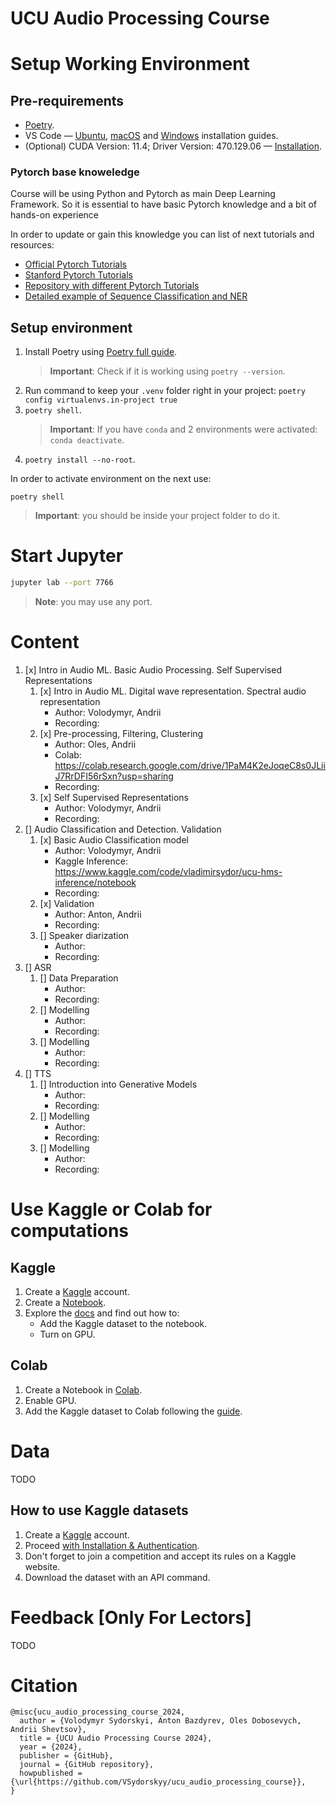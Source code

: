 # UCU Audio Processing Course

# Setup Working Environment  

## Pre-requirements 

- [Poetry](https://python-poetry.org/docs/#installation).
- VS Code — [Ubuntu](https://code.visualstudio.com/docs/setup/linux), [macOS](https://code.visualstudio.com/docs/setup/mac) and [Windows](https://code.visualstudio.com/docs/setup/windows) installation guides.
- (Optional) CUDA Version: 11.4; Driver Version: 470.129.06 — [Installation](https://docs.nvidia.com/cuda/cuda-installation-guide-linux/index.html).

### Pytorch base knoweledge 

Course will be using Python and Pytorch as main Deep Learning Framework. So it is essential to have basic Pytorch knowledge and a bit of hands-on experience

In order to update or gain this knowledge you can list of next tutorials and resources:
- [Official Pytorch Tutorials](https://pytorch.org/tutorials/)
- [Stanford Pytorch Tutorials](https://web.stanford.edu/class/archive/cs/cs224n/cs224n.1214/materials/CS224N_PyTorch_Tutorial.html)
- [Repository with different Pytorch Tutorials](https://github.com/yunjey/pytorch-tutorial)
- [Detailed example of Sequence Classification and NER](https://github.com/VSydorskyy/iasa_nlp_course/blob/main/Lecture_4/Recurrent_models.ipynb)

## Setup environment 

1. Install Poetry using [Poetry full guide](https://python-poetry.org/docs/#installation).
    > **Important**: Check if it is working using `poetry --version`.
2. Run command to keep your `.venv` folder right in your project: `poetry config virtualenvs.in-project true`
3. `poetry shell`.
    > **Important**: If you have `conda` and 2 environments were activated: `conda deactivate`.
4. `poetry install --no-root`.

In order to activate environment on the next use:

`poetry shell`

> **Important**: you should be inside your project folder to do it.

# Start Jupyter

```bash
jupyter lab --port 7766
```

> **Note**: you may use any port.

# Content 

1. [x] Intro in Audio ML. Basic Audio Processing. Self Supervised Representations
    1. [x] Intro in Audio ML. Digital wave representation. Spectral audio representation
        - Author: Volodymyr, Andrii
        - Recording: 
    2. [x] Pre-processing, Filtering, Clustering
        - Author: Oles, Andrii
        - Colab: https://colab.research.google.com/drive/1PaM4K2eJoqeC8s0JLiiJ7RrDFI56rSxn?usp=sharing
        - Recording:
    3. [x] Self Supervised Representations
        - Author: Volodymyr, Andrii
        - Recording:
2. [] Audio Classification and Detection. Validation
    1. [x] Basic Audio Classification model
        - Author: Volodymyr, Andrii
        - Kaggle Inference: https://www.kaggle.com/code/vladimirsydor/ucu-hms-inference/notebook
        - Recording: 
    2. [x] Validation 
        - Author: Anton, Andrii
        - Recording:
    3. [] Speaker diarization 
        - Author: 
        - Recording:
3. [] ASR
    1. [] Data Preparation
        - Author: 
        - Recording:
    2. [] Modelling
        - Author: 
        - Recording:
    3. [] Modelling
        - Author: 
        - Recording:
4. [] TTS
    1. [] Introduction into Generative Models
        - Author: 
        - Recording:
    2. [] Modelling
        - Author: 
        - Recording:
    3. [] Modelling
        - Author: 
        - Recording:

# Use Kaggle or Colab for computations

## Kaggle 

1. Create a [Kaggle](https://www.kaggle.com/) account.
2. Create a [Notebook](https://www.kaggle.com/code).
3. Explore the [docs](https://www.kaggle.com/docs/notebooks) and find out how to:
    - Add the Kaggle dataset to the notebook.
    - Turn on GPU.

## Colab 

1. Create a Notebook in [Colab](https://colab.research.google.com/).
2. Enable GPU.
3. Add the Kaggle dataset to Colab following the [guide](https://www.geeksforgeeks.org/how-to-import-kaggle-datasets-directly-into-google-colab/).

# Data

TODO

## How to use Kaggle datasets

1. Create a [Kaggle](https://www.kaggle.com/) account.
2. Proceed [with Installation & Authentication](https://www.kaggle.com/docs/api#getting-started-installation-&-authentication).
3. Don't forget to join a competition and accept its rules on a Kaggle website.
4. Download the dataset with an API command.

# Feedback [Only For Lectors]

TODO

# Citation

```
@misc{ucu_audio_processing_course_2024,
  author = {Volodymyr Sydorskyi, Anton Bazdyrev, Oles Dobosevych, Andrii Shevtsov},
  title = {UCU Audio Processing Course 2024},
  year = {2024},
  publisher = {GitHub},
  journal = {GitHub repository},
  howpublished = {\url{https://github.com/VSydorskyy/ucu_audio_processing_course}},
}
```
